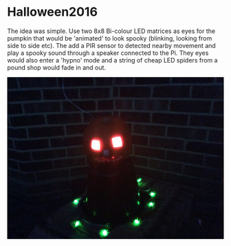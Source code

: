 # Halloween2016


The idea was simple. Use two 8x8 Bi-colour LED matrices as eyes for the pumpkin that would be 'animated' to look spooky (blinking, looking from side to side etc). The add a PIR sensor to detected nearby movement and play a spooky sound through a speaker connected to the Pi. They eyes would also enter a 'hypno' mode and a string of cheap LED spiders from a pound shop would fade in and out. 

![alt tag](https://raw.githubusercontent.com/topshed/Halloween2016/master/lit1.jpeg) 